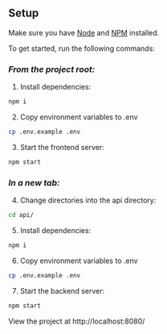 ## Setup

Make sure you have [Node](https://nodejs.org/en/) and [NPM](https://www.npmjs.com/) installed.

To get started, run the following commands:

### _From the project root:_

1. Install dependencies:

```sh
npm i
```

2. Copy environment variables to .env

```sh
cp .env.example .env
```

3. Start the frontend server:

```sh
npm start
```

### _In a new tab:_

4. Change directories into the api directory:

```sh
cd api/
```

5. Install dependencies:

```sh
npm i
```

6. Copy environment variables to .env

```sh
cp .env.example .env
```

7. Start the backend server:

```sh
npm start
```

View the project at http://localhost:8080/
